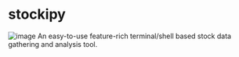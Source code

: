 # stockipy
![image](https://user-images.githubusercontent.com/78661257/184024650-418d8211-9792-4006-849d-81a39cf2ec20.png)
An easy-to-use feature-rich terminal/shell based stock data gathering and analysis tool.
